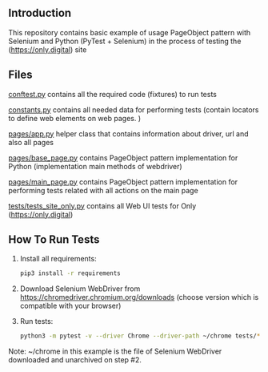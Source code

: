 Introduction
------------

This repository contains basic example of usage PageObject
pattern with Selenium and Python (PyTest + Selenium) 
in the process of testing the (https://only.digital) site



Files
-----

[conftest.py](conftest.py) contains all the required code (fixtures) to run tests

[constants.py](constants.py) contains all needed data for performing tests (contain locators
to define web elements on web pages.
)

[pages/app.py](pages/app.py) helper class that contains information about driver, url and also all pages 

[pages/base_page.py](pages/base_page.py) contains PageObject pattern implementation for Python (implementation main methods of webdriver)

[pages/main_page.py](pages/main_page.py) contains PageObject pattern implementation for performing tests related with all actions on the main page


[tests/tests_site_only.py](tests/tests_site_only.py) contains all Web UI tests for Only (https://only.digital)


How To Run Tests
----------------

1) Install all requirements:

    ```bash
    pip3 install -r requirements
    ```

2) Download Selenium WebDriver from https://chromedriver.chromium.org/downloads (choose version which is compatible with your browser)

3) Run tests:

    ```bash
    python3 -m pytest -v --driver Chrome --driver-path ~/chrome tests/*
    ```


Note:
~/chrome in this example is the file of Selenium WebDriver downloaded and unarchived on step #2.
